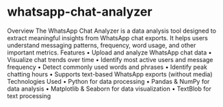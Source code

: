# whatsapp-chat-analyzer

Overview
The WhatsApp Chat Analyzer is a data analysis tool designed to extract meaningful insights from WhatsApp chat exports. It helps users understand messaging patterns, frequency, word usage, and other important metrics.
Features
•	Upload and analyze WhatsApp chat data
•	Visualize chat trends over time
•	Identify most active users and message frequency
•	Detect commonly used words and phrases
•	Identify peak chatting hours
•	Supports text-based WhatsApp exports (without media)
Technologies Used
•	Python for data processing
•	Pandas & NumPy for data analysis
•	Matplotlib & Seaborn for data visualization
•	TextBlob for text processing
